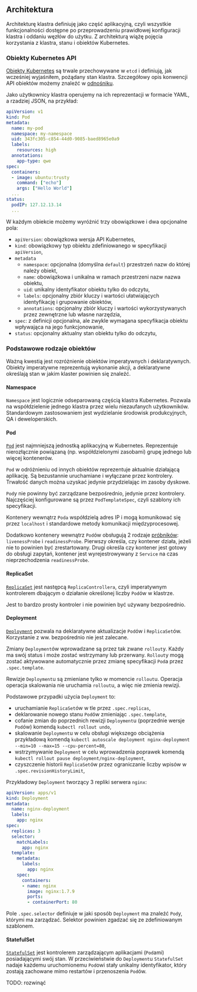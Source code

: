 ## Architektura

Architekturę klastra definiuję jako część aplikacyjną, czyli wszystkie
funkcjonalności dostępne po przeprowadzeniu prawidłowej konfiguracji klastra i
oddaniu węzłów do użytku.
Z architekturą wiążę pojęcia korzystania z klastra, stanu i obiektów Kubernetes.

### Obiekty Kubernetes API

[Obiekty Kubernetes](https://kubernetes.io/docs/concepts/overview/working-with-objects/kubernetes-objects/)
są trwale przechowywane w `etcd` i definiują, jak wcześniej wyjaśniłem, 
pożądany stan klastra.
Szczegółowy opis konwencji API obiektów możemy znaleźć w [odnośniku](https://github.com/kubernetes/community/blob/master/contributors/devel/api-conventions.md). 

Jako użytkownicy klastra operujemy na ich reprezentacji w formacie YAML, a
rzadziej JSON, na przykład:

```yaml
apiVersion: v1
kind: Pod
metadata:
  name: my-pod 
  namespace: my-namespace
  uid: 343fc305-c854-44d0-9085-baed8965e0a9
  labels:
    resources: high
  annotations:
    app-type: qwe
spec:
  containers:
  - image: ubuntu:trusty
    command: ["echo"]
    args: ["Hello World"]
  ...
status:
  podIP: 127.12.13.14
  ...
```

W każdym obiekcie możemy wyróżnić trzy obowiązkowe i dwa opcjonalne pola:

- `apiVersion`: obowiązkowa wersja API Kubernetes,
- `kind`: obowiązkowy typ obiektu zdefiniowanego w specyfikacji `apiVersion`,
- `metadata`
  - `namespace`: opcjonalna (domyślna `default`) przestrzeń nazw do której należy
    obiekt,
  - `name`: obowiązkowa i unikalna w ramach przestrzeni nazw nazwa obiektu,
  - `uid`: unikalny identyfikator obiektu tylko do odczytu,
  - `labels`: opcjonalny zbiór kluczy i wartości ułatwiających identyfikację i
    grupowanie obiektów,
  - `annotations`: opcjonalny zbiór kluczy i wartości wykorzystywanych przez
    zewnętrzne lub własne narzędzia,  
- `spec`: z definicji opcjonalna, ale zwykle wymagana specyfikacja obiektu 
  wpływająca na jego funkcjonowanie,
- `status`: opcjonalny aktualny stan obiektu tylko do odczytu,

### Podstawowe rodzaje obiektów

Ważną kwestią jest rozróżnienie obiektów imperatywnych i deklaratywnych. 
Obiekty imperatywne reprezentują wykonanie akcji, a deklaratywne określają stan
w jakim klaster powinien się znaleźć.

#### Namespace

`Namespace` jest logicznie odseparowaną częścią klastra Kubernetes.
Pozwala na współdzielenie jednego klastra przez wielu niezaufanych użytkowników.
Standardowym zastosowaniem jest wydzielanie środowisk produkcyjnych, QA i
deweloperskich.

#### Pod

[`Pod`](https://kubernetes.io/docs/concepts/workloads/pods/pod-overview/)
jest najmniejszą jednostką aplikacyjną w Kubernetes. Reprezentuje
nierozłącznie powiązaną (np. współdzielonymi zasobami) grupę jednego lub więcej
kontenerów.

`Pod` w odróżnieniu od innych obiektów reprezentuje aktualnie działającą
aplikację. Są bezustannie uruchamiane i wyłączane przez kontrolery. Trwałość
danych można uzyskać jedynie przydzielając im zasoby dyskowe.

`Pod`y nie powinny być zarządzane bezpośrednio, jedynie przez kontrolery.
Najczęściej konfigurowane są przez `PodTemplateSpec`, czyli szablony
ich specyfikacji.

Kontenery wewnątrz `Poda` współdzielą adres IP i mogą komunikować się przez
`localhost` i standardowe metody komunikacji międzyprocesowej.

Dodatkowo kontenery wewnątrz `Pod`ów obsługują 2 rodzaje [próbników](https://kubernetes.io/docs/concepts/workloads/pods/pod-lifecycle/#container-probes):
`livenessProbe` i `readinessProbe`.
Pierwszy określa, czy kontener działa, jeżeli nie to powinien być zrestartowany.
Drugi określa czy kontener jest gotowy do obsługi zapytań, kontener jest
wyrejestrowywany z `Service` na czas nieprzechodzenia `readinessProbe`.

#### ReplicaSet

[`ReplicaSet`](https://kubernetes.io/docs/concepts/workloads/controllers/replicaset/)
jest następcą `ReplicaControllera`, czyli imperatywnym kontrolerem dbającym o
działanie określonej liczby `Pod`ów w klastrze.

Jest to bardzo prosty kontroler i nie powinien być używany bezpośrednio.

#### Deployment

[`Deployment`](https://kubernetes.io/docs/concepts/workloads/controllers/deployment/)
pozwala na deklaratywne aktualizacje `Pod`ów i `ReplicaSet`ów.
Korzystanie z ww. bezpośrednio nie jest zalecane.

Zmiany `Deployment`ów wprowadzane są przez tak zwane `rollout`y. Każdy
ma swój status i może zostać wstrzymany lub przerwany. `Rollout`y mogą zostać
aktywowane automatycznie przez zmianę specyfikacji `Pod`a przez `.spec.template`.

Rewizje `Deployment`u są zmieniane tylko w momencie `rollout`u. Operacja
operacja skalowania nie uruchamia `rollout`u, a więc nie zmienia rewizji.

Podstawowe przypadki użycia `Deployment` to:

- uruchamianie `ReplicaSet`ów w tle przez `.spec.replicas`,
- deklarowanie nowego stanu `Pod`ów zmieniając `.spec.template`,
- cofanie zmian do poprzednich rewizji `Deployment`u (poprzednie wersje `Pod`ów)
  komendą `kubectl rollout undo`,
- skalowanie `Deployment`u w celu obsługi większego obciążenia przykładową 
  komendą
  `kubectl autoscale deployment nginx-deployment --min=10 --max=15 --cpu-percent=80`,
- wstrzymywanie `Deployment` w celu wprowadzenia poprawek komendą
  `kubectl rollout pause deployment/nginx-deployment`,
- czyszczenie historii `ReplicaSet`ów przez ograniczanie liczby wpisów w
  `.spec.revisionHistoryLimit`,

Przykładowy `Deployment` tworzący 3 repliki serwera `nginx`:

```yaml
apiVersion: apps/v1
kind: Deployment
metadata:
  name: nginx-deployment
  labels:
    app: nginx
spec:
  replicas: 3
  selector:
    matchLabels:
      app: nginx
  template:
    metadata:
      labels:
        app: nginx
    spec:
      containers:
      - name: nginx
        image: nginx:1.7.9
        ports:
        - containerPort: 80
```

Pole `.spec.selector` definiuje w jaki sposób `Deployment` ma znaleźć `Pod`y,
którymi ma zarządzać. Selektor powinien zgadzać się ze zdefiniowanym szablonem.

#### StatefulSet

[`StatefulSet`](https://kubernetes.io/docs/concepts/workloads/controllers/statefulset/)
jest kontrolerem zarządzającym aplikacjami (`Pod`ami) posiadającymi swój stan.
W przeciwieństwie do `Deployment`u `StatefulSet` nadaje każdemu uruchomionemu
`Pod`owi stały unikalny identyfikator, który zostają zachowane mimo restartów
i przenoszenia `Pod`ów.

TODO: rozwinąć